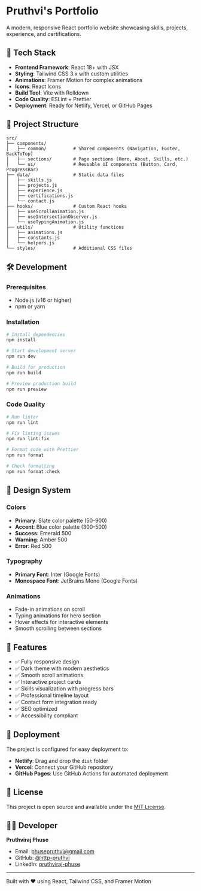 # Pruthvi's Portfolio

A modern, responsive React portfolio website showcasing skills, projects, experience, and certifications.

## 🚀 Tech Stack

- **Frontend Framework**: React 18+ with JSX
- **Styling**: Tailwind CSS 3.x with custom utilities
- **Animations**: Framer Motion for complex animations
- **Icons**: React Icons
- **Build Tool**: Vite with Rolldown
- **Code Quality**: ESLint + Prettier
- **Deployment**: Ready for Netlify, Vercel, or GitHub Pages

## 📁 Project Structure

```
src/
├── components/
│   ├── common/          # Shared components (Navigation, Footer, BackToTop)
│   ├── sections/        # Page sections (Hero, About, Skills, etc.)
│   └── ui/              # Reusable UI components (Button, Card, ProgressBar)
├── data/                # Static data files
│   ├── skills.js
│   ├── projects.js
│   ├── experience.js
│   ├── certifications.js
│   └── contact.js
├── hooks/               # Custom React hooks
│   ├── useScrollAnimation.js
│   ├── useIntersectionObserver.js
│   └── useTypingAnimation.js
├── utils/               # Utility functions
│   ├── animations.js
│   ├── constants.js
│   └── helpers.js
└── styles/              # Additional CSS files
```

## 🛠️ Development

### Prerequisites

- Node.js (v16 or higher)
- npm or yarn

### Installation

```bash
# Install dependencies
npm install

# Start development server
npm run dev

# Build for production
npm run build

# Preview production build
npm run preview
```

### Code Quality

```bash
# Run linter
npm run lint

# Fix linting issues
npm run lint:fix

# Format code with Prettier
npm run format

# Check formatting
npm run format:check
```

## 🎨 Design System

### Colors

- **Primary**: Slate color palette (50-900)
- **Accent**: Blue color palette (300-500)
- **Success**: Emerald 500
- **Warning**: Amber 500
- **Error**: Red 500

### Typography

- **Primary Font**: Inter (Google Fonts)
- **Monospace Font**: JetBrains Mono (Google Fonts)

### Animations

- Fade-in animations on scroll
- Typing animations for hero section
- Hover effects for interactive elements
- Smooth scrolling between sections

## 📱 Features

- ✅ Fully responsive design
- ✅ Dark theme with modern aesthetics
- ✅ Smooth scroll animations
- ✅ Interactive project cards
- ✅ Skills visualization with progress bars
- ✅ Professional timeline layout
- ✅ Contact form integration ready
- ✅ SEO optimized
- ✅ Accessibility compliant

## 🚀 Deployment

The project is configured for easy deployment to:

- **Netlify**: Drag and drop the `dist` folder
- **Vercel**: Connect your GitHub repository
- **GitHub Pages**: Use GitHub Actions for automated deployment

## 📄 License

This project is open source and available under the [MIT License](LICENSE).

## 👨‍💻 Developer

**Pruthviraj Phuse**
- Email: phusepruthvi@gmail.com
- GitHub: [@http-pruthvi](https://github.com/http-pruthvi)
- LinkedIn: [pruthviraj-phuse](https://linkedin.com/in/pruthviraj-phuse-aa0513324)

---

Built with ❤️ using React, Tailwind CSS, and Framer Motion